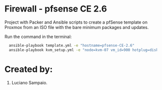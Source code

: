 # Firewall - pfsense CE 2.6
Project with Packer and Ansible scripts to create a pfSense template on Proxmox from an ISO file with the bare minimum packages and updates.

Run the command in the terminal:
```bash
  ansible-playbook template.yml -e "hostname=pfsense-CE-2.6"
  ansible-playbook kvm_setup.yml -e "node=kvm-07 vm_id=900 hotplug=disk,network,cpu"
```

# Created by: 

1. Luciano Sampaio.
